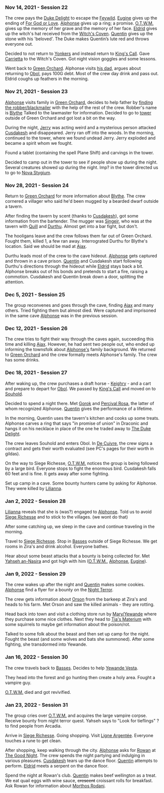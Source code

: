 ### Nov 14, 2021 - Session 22

The crew pays the [Duke Delight](Characters/NPCs/Duke%20Delight.md) to escape the [Feywild](Locations/Feywild.md). [Eugine](Characters/PCs/Eugine%20Brawnanvil.md) gives up the ending of [For God or Love](Books/For%20God%20or%20Love.md). [Alphonse](Characters/PCs/Alphonse%20Steele.md) gives up a ring; a promise. [O.T.W.M.](Characters/PCs/O.T.W.M..md) gives up the memory of her grave and the memory of her face. [Eldrid](Characters/PCs/Eldrid%20Vannar.md) gives up the witch's hat received from the [Witch's Coven](Organizations/Witch's%20Coven.md). [Quentin](Characters/PCs/Quentin%20Thexius.md) gives up the stone with his 'beloved'. The Duke makes Quentin’s lute red and throws everyone out. 

Decided to not return to [Yonkers](Locations/Yonkers.md) and instead return to [King's Call](Locations/King's%20Call.md). Gave [Carrietta](Characters/NPCs/Carrietta.md) to the Witch's Coven. Got night vision goggles and some lessons.

Went back to [Green Orchard](Locations/Green%20Orchard.md). Alphonse visits [his dad](Characters/NPCs/Aildinim%20Oore.md), argues about returning to [Obol](Locations/Obol.md), pays 100G debt. Most of the crew day drink and pass out. Eldrid coughs up feathers in the morning.

### Nov 21, 2021 - Session 23

[Alphonse](Characters/PCs/Alphonse%20Steele.md) visits family in [Green Orchard](Locations/Green%20Orchard.md), decides to help father by  [finding the robber/blackmailer](Quests/Blythe%20Begone.md) with the help of the rest of the crew. Robber's name is [Blythe](Characters/NPCs/Blythe.md)
Talked to the lawmaster for information. Decided to go to [tower](Locations/Green%20Orchard.md#Tower) outside of Green Orchard and got lost a bit on the way.

During the night, [Jerry](Characters/NPCs/Jerry.md) was acting weird and a mysterious person attacked [Cusdakesh](Characters/PCs/Cusdakesh%20Greyskull.md) and disappeared. Jerry ran off into the woods.
In the morning, continued to the tower, where we found undead Jerry. Jerry exploded and became a spirit whom we fought.

Found a tablet (containing the spell Plane Shift) and carvings in the tower. 

Decided to camp out in the tower to see if people show up during the night. Several creatures showed up during the night. Imp? in the tower directed us to go to [Nova Stygium](Locations/Nova%20Stygium.md).

### Nov 28, 2021 - Session 24

Return to [Green Orchard](Locations/Green%20Orchard.md) for more information about [Blythe](Characters/NPCs/Blythe.md). The crew cornered a villager who said he'd been mugged by a bearded dwarf outside a tavern.

After finding the tavern by scent (thanks to [Cusdakesh](Characters/PCs/Cusdakesh%20Greyskull.md)), got some information from the bartender. The mugger was [Singeir](Characters/NPCs/Singeir.md), who was at the tavern with [Quill](Characters/NPCs/Quill.md) and [Durthu](Characters/NPCs/Durthu.md). Almost get into a bar fight, but don't.

The hooligans leave and the crew follows them far out of Green Orchard. Fought them, killed 1, a few ran away. Interrograted Durthu for Blythe's location. Said we should be mad at [Ajax](Characters/NPCs/Ajax.md).

Durthu leads most of the crew to the cave hideout. [Alphonse](Characters/PCs/Alphonse%20Steele.md) gets captured and thrown in a cave prison. [Quentin](Characters/PCs/Quentin%20Thexius.md) and Cusdakesh start following Durthu's directions through the hideout while [Eldrid](Characters/PCs/Eldrid%20Vannar.md) stays back a bit. Alphonse breaks out of his bonds and pretends to start a fire, raising a commotion. Cusdakesh and Quentin break down a door, splitting the attention.

### Dec 5, 2021 - Session 25

The group reconvenes and goes through the cave, finding [Ajax](Characters/NPCs/Ajax.md) and many others. Tried fighting them but almost died. Were captured and imprisoned in the same cave [Alphonse](Characters/PCs/Alphonse%20Steele.md) was in the previous session.

### Dec 12, 2021 - Session 26

The crew tries to fight their way through the caves again, succeeding this time and killing [Ajax](Characters/NPCs/Ajax.md). However, he had sent two people out, who ended up informing the townsfolk about [Alphonse's](Characters/PCs/Alphonse%20Steele.md) family background. We returned to [Green Orchard](Locations/Green%20Orchard.md) and the crew formally meets Alphonse's family. The crew has some drinks.

### Dec 18, 2021 - Session 27

After waking up, the crew purchases a draft horse - [Keighry](Characters/NPCs/Keighry.md) - and a cart and prepare to depart for [Obol](Locations/Obol.md). 
We passed by [King's Call](Locations/King's%20Call.md) and moved on to [Souhold](Locations/Souhold.md). 

Decided to spend a night there. Met [Gorok](Characters/NPCs/Gorok.md) and [Percival Rosa](Characters/NPCs/Percival%20Rosa.md), the latter of whom recognized Alphonse. [Quentin](Characters/PCs/Quentin%20Thexius.md) gives the performance of a lifetime.

In the morning, Quentin uses the tavern's kitchen and cooks up some treats. Alphonse carves a ring that says "in promise of union" in Draconic and hangs it on his necklace in place of the one he traded away to [The Duke Delight](Characters/NPCs/Duke%20Delight.md).

The crew leaves Souhold and enters Obol. In [De Cuivre](Locations/De%20Cuivre.md), the crew signs a contract and gets their worth evaluated (see PC's pages for their worth in gildas).

On the way to Siege Richesse, [O.T.W.M.](Characters/PCs/O.T.W.M..md) notices the group is being followed by a large bird. Everyone stops to fight the enormous bird. Cusdakesh falls 60 feet and is fine. It gets away after some fighting. 

Set up camp in a cave. Some bounty hunters came by asking for Alphonse. They were killed by [Lilianna](Characters/NPCs/Lilianna.md).

### Jan 2, 2022 - Session 28

[Lilianna](Characters/NPCs/Lilianna.md) reveals that she is (was?) engaged to [Alphonse](Characters/PCs/Alphonse%20Steele.md). Told us to avoid [Siege Richesse](Locations/Siege%20Richesse.md) and to stick to the villages. (we wont do that)

After some catching up, we sleep in the cave and continue traveling in the morning.

Travel to [Siege Richesse](Locations/Siege%20Richesse.md). Stop in [Basses](Locations/Basses.md) outside of Siege Richesse. We get rooms in Zira's and drink alcohol. Everyone bathes.

Hear about some beast attacks that a bounty is being collected for. Met [Yahseh an-Nasira](Characters/NPCs/Yahseh%20an-Nasira.md) and got high with him ([O.T.W.M.](Characters/PCs/O.T.W.M..md), [Alphonse](Characters/PCs/Alphonse%20Steele.md), [Eugine](Characters/PCs/Eugine%20Brawnanvil.md)).

 ### Jan 9, 2022 - Session 29
 
 The crew wakes up after the night and [Quentin](Characters/PCs/Quentin%20Thexius.md) makes some cookies. [Alphonse](Characters/PCs/Alphonse%20Steele.md) find a flyer for a bounty on the [Night Terror](Quests/Night%20Terror%20in%20Basses.md).
 
 The crew gets information about [Orson](Characters/NPCs/Orson.md) from the barkeep at Zira's and heads to his farm. Met Orson and saw the killed animals - they are rotting.
 
 Head back into town and visit a clothing store run by [Mary/Yewande](Characters/NPCs/Yewande%20Vesta.md) where they purchase some nice clothes. Next they head to [Tia's Materium](Locations/Basses.md#Tia's%20Materium) with some squirrels to maybe get information about the poison/rot.
 
 Talked to some folk about the beast and then set up camp for the night. Fought the beast (and some wolves and bats she summoned). After some fighting, she transdormed into Yewande. 
 
 ### Jan 16, 2022 - Session 30
 
The crew travels back to [Basses](Locations/Basses.md). Decides to help [Yewande Vesta](Characters/NPCs/Yewande%20Vesta.md).

They head into the forest and go hunting then create a holy area. Fought a vampire guy.

[O.T.W.M.](Characters/PCs/O.T.W.M..md) died and got revivified.

### Jan 23, 2022 - Session 31

The group cries over [O.T.W.M.](Characters/PCs/O.T.W.M..md) and acquires the large vampire corpse. Receive bounty from night terror quest. Yahseh says to "Look for tieflings" ? to find people from Arcadia. 

Arrive in [Siege Richesse](Locations/Siege%20Richesse.md). Going shopping. Visit [Ligne Argentée](Locations/Siege%20Richesse.md#Ligne%20Argentée). Everyone touches a rune to get clean. 

After shopping, keep walking through the city. [Alphonse](Characters/PCs/Alphonse%20Steele.md) asks for [Rowan](Characters/NPCs/Rowan.md) at [The Good Night](Locations/Siege%20Richesse.md#The%20Good%20Night). The crew spends the night partying and indulging in various pleasures. [Cusdakesh](Characters/PCs/Cusdakesh%20Greyskull.md) tears up the dance floor. [Quentin](Characters/PCs/Quentin%20Thexius.md) attempts to perform. [Eldrid](Characters/PCs/Eldrid%20Vannar.md) meets a serpent on the dance floor.

Spend the night at Rowan's club. [Quentin](Characters/PCs/Quentin%20Thexius.md) makes beef wellington as a treat. We eat quail eggs with wine sauce, ~~crescent~~ croissant rolls for breakfast. Ask Rowan for information about [Morthos Rodani](Characters/NPCs/Morthos%20Rodani.md).